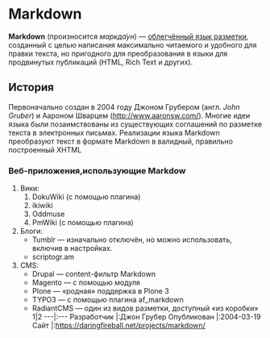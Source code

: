 # Markdown
**Markdown** (произносится *маркда́ун*) — [облегчённый язык разметки](https://ru.wikipedia.org/wiki/%D0%AF%D0%B7%D1%8B%D0%BA_%D1%80%D0%B0%D0%B7%D0%BC%D0%B5%D1%82%D0%BA%D0%B8#Облегчённые_языки_разметки), созданный с целью написания максимально читаемого и удобного для правки текста, но пригодного для преобразования в языки для продвинутых публикаций (HTML, Rich Text и других).
## История
Первоначально создан в 2004 году Джоном Грубером (англ. *John Gruber*) и Аароном Шварцем (http://www.aaronsw.com/). Многие идеи языка были позаимствованы из существующих соглашений по разметке текста в электронных письмах. Реализации языка Markdown преобразуют текст в формате Markdown в валидный, правильно построенный XHTML
### Веб-приложения,использующие Markdow
1. Вики:
     1. DokuWiki (с помощью плагина)
     2. ikiwiki
     3. Oddmuse
     4. PmWiki (с помощью плагина)
2. Блоги:
    -  Tumblr — изначально отключён, но можно использовать, включив в
     настройках.
    -  scriptogr.am
3. CMS:
    -  Drupal — content-фильтр Markdown
    -  Magento — с помощью модуля
    -  Plone — «родная» поддержка в Plone 3
    -  TYPO3 — с помощью плагина af_markdown
    -  RadiantCMS — один из видов разметки, доступный «из коробки»
1|2
---|:---
Разработчик |:Джон Грубер
Опубликован |:2004-03-19
Сайт |:https://daringfireball.net/projects/markdown/
